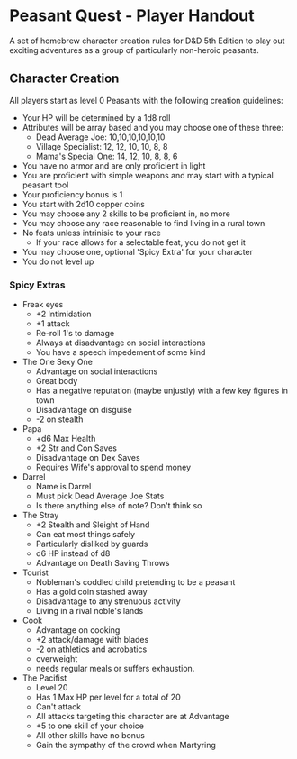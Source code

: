 # Peasant Quest - Player Handout

A set of homebrew character creation rules for D&D 5th Edition to play out
exciting adventures as a group of particularly non-heroic peasants.

## Character Creation

All players start as level 0 Peasants with the following creation guidelines:

- Your HP will be determined by a 1d8 roll
- Attributes will be array based and you may choose one of these three:
  - Dead Average Joe: 10,10,10,10,10,10
  - Village Specialist: 12, 12, 10, 10, 8, 8
  - Mama's Special One: 14, 12, 10, 8, 8, 6
- You have no armor and are only proficient in light
- You are proficient with simple weapons and may start with a typical peasant
  tool
- Your proficiency bonus is 1
- You start with 2d10 copper coins
- You may choose any 2 skills to be proficient in, no more
- You may choose any race reasonable to find living in a rural town
- No feats unless intrinisic to your race
  - If your race allows for a selectable feat, you do not get it
- You may choose one, optional 'Spicy Extra' for your character
- You do not level up

### Spicy Extras

- Freak eyes
  - +2 Intimidation
  - +1 attack
  - Re-roll 1's to damage
  - Always at disadvantage on social interactions
  - You have a speech impedement of some kind
- The One Sexy One
  - Advantage on social interactions
  - Great body
  - Has a negative reputation (maybe unjustly) with a few key figures in town
  - Disadvantage on disguise
  - -2 on stealth
- Papa
  - +d6 Max Health
  - +2 Str and Con Saves
  - Disadvantage on Dex Saves
  - Requires Wife's approval to spend money
- Darrel
  - Name is Darrel
  - Must pick Dead Average Joe Stats
  - Is there anything else of note? Don't think so
- The Stray
  - +2 Stealth and Sleight of Hand
  - Can eat most things safely
  - Particularly disliked by guards
  - d6 HP instead of d8
  - Advantage on Death Saving Throws
- Tourist
  - Nobleman's coddled child pretending to be a peasant
  - Has a gold coin stashed away
  - Disadvantage to any strenuous activity
  - Living in a rival noble's lands
- Cook
  - Advantage on cooking
  - +2 attack/damage with blades
  - -2 on athletics and acrobatics
  - overweight
  - needs regular meals or suffers exhaustion.
- The Pacifist
  - Level 20
  - Has 1 Max HP per level for a total of 20
  - Can't attack
  - All attacks targeting this character are at Advantage
  - +5 to one skill of your choice
  - All other skills have no bonus
  - Gain the sympathy of the crowd when Martyring
